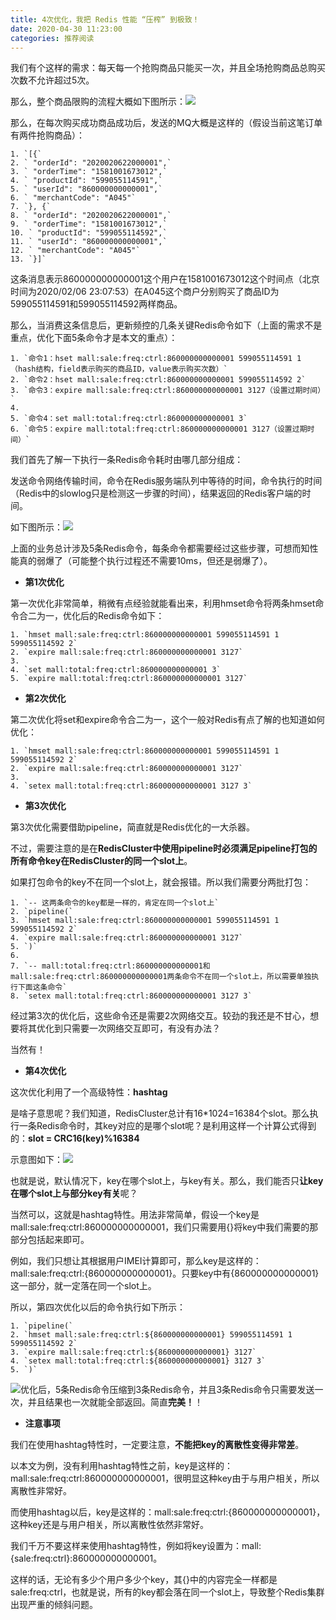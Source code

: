 ```yaml
---
title: 4次优化，我把 Redis 性能 “压榨” 到极致！
date: 2020-04-30 11:23:00
categories: 推荐阅读
---
```

我们有个这样的需求：每天每一个抢购商品只能买一次，并且全场抢购商品总购买次数不允许超过5次。

那么，整个商品限购的流程大概如下图所示：![](resources/22A1925FFA8F43080E21082175635EB0.jpg)

那么，在每次购买成功商品成功后，发送的MQ大概是这样的（假设当前这笔订单有两件抢购商品）：

    1. `[{`
    2. ` "orderId": "2020020622000001",`
    3. ` "orderTime": "1581001673012",`
    4. ` "productId": "599055114591",`
    5. ` "userId": "860000000000001",`
    6. ` "merchantCode": "A045"`
    7. `}, {`
    8. ` "orderId": "2020020622000001",`
    9. ` "orderTime": "1581001673012",`
    10. ` "productId": "599055114592",`
    11. ` "userId": "860000000000001",`
    12. ` "merchantCode": "A045"`
    13. `}]`

这条消息表示860000000000001这个用户在1581001673012这个时间点（北京时间为2020/02/06 23:07:53）在A045这个商户分别购买了商品ID为599055114591和599055114592两样商品。

那么，当消费这条信息后，更新频控的几条关键Redis命令如下（上面的需求不是重点，优化下面5条命令才是本文的重点）：

    1. `命令1：hset mall:sale:freq:ctrl:860000000000001 599055114591 1（hash结构，field表示购买的商品ID，value表示购买次数）`
    2. `命令2：hset mall:sale:freq:ctrl:860000000000001 599055114592 2`
    3. `命令3：expire mall:sale:freq:ctrl:860000000000001 3127（设置过期时间）`
    4. 
    5. `命令4：set mall:total:freq:ctrl:860000000000001 3`
    6. `命令5：expire mall:total:freq:ctrl:860000000000001 3127（设置过期时间）`

我们首先了解一下执行一条Redis命令耗时由哪几部分组成：

发送命令网络传输时间，命令在Redis服务端队列中等待的时间，命令执行的时间（Redis中的slowlog只是检测这一步骤的时间），结果返回的Redis客户端的时间。

如下图所示：![](resources/3BC2AF60704F2E63BD5AD1AD01712890.jpg)

上面的业务总计涉及5条Redis命令，每条命令都需要经过这些步骤，可想而知性能真的弱爆了（可能整个执行过程还不需要10ms，但还是弱爆了）。

* **第1次优化**

第一次优化非常简单，稍微有点经验就能看出来，利用hmset命令将两条hmset命令合二为一，优化后的Redis命令如下：

    1. `hmset mall:sale:freq:ctrl:860000000000001 599055114591 1 599055114592 2`
    2. `expire mall:sale:freq:ctrl:860000000000001 3127`
    3. 
    4. `set mall:total:freq:ctrl:860000000000001 3`
    5. `expire mall:total:freq:ctrl:860000000000001 3127`

* **第2次优化**

第二次优化将set和expire命令合二为一，这个一般对Redis有点了解的也知道如何优化：

    1. `hmset mall:sale:freq:ctrl:860000000000001 599055114591 1 599055114592 2`
    2. `expire mall:sale:freq:ctrl:860000000000001 3127`
    3. 
    4. `setex mall:total:freq:ctrl:860000000000001 3127 3`

* **第3次优化**

第3次优化需要借助pipeline，简直就是Redis优化的一大杀器。

不过，需要注意的是在**RedisCluster中使用pipeline时必须满足pipeline打包的所有命令key在RedisCluster的同一个slot上**。

如果打包命令的key不在同一个slot上，就会报错。所以我们需要分两批打包：

    1. `-- 这两条命令的key都是一样的，肯定在同一个slot上`
    2. `pipeline(`
    3. `hmset mall:sale:freq:ctrl:860000000000001 599055114591 1 599055114592 2`
    4. `expire mall:sale:freq:ctrl:860000000000001 3127`
    5. `)`
    6. 
    7. `-- mall:total:freq:ctrl:860000000000001和mall:sale:freq:ctrl:860000000000001两条命令不在同一个slot上，所以需要单独执行下面这条命令`
    8. `setex mall:total:freq:ctrl:860000000000001 3127 3`

经过第3次的优化后，这些命令还是需要2次网络交互。较劲的我还是不甘心，想要将其优化到只需要一次网络交互即可，有没有办法？

当然有！

* **第4次优化**

这次优化利用了一个高级特性：**hashtag**

是啥子意思呢？我们知道，RedisCluster总计有16\*1024=16384个slot。那么执行一条Redis命令时，其key对应的是哪个slot呢？是利用这样一个计算公式得到的：**slot = CRC16(key)%16384**

示意图如下：![](resources/834C4E0B5213E2DCB573F5CEFDE7D44F.jpg)

也就是说，默认情况下，key在哪个slot上，与key有关。那么，我们能否只**让key在哪个slot上与部分key有关**呢？

当然可以，这就是hashtag特性。用法非常简单，假设一个key是mall:sale:freq:ctrl:860000000000001，我们只需要用{}将key中我们需要的那部分包括起来即可。

例如，我们只想让其根据用户IMEI计算即可，那么key是这样的：mall:sale:freq:ctrl:{860000000000001}。只要key中有{860000000000001}这一部分，就一定落在同一个slot上。

所以，第四次优化以后的命令执行如下所示：

    1. `pipeline(`
    2. `hmset mall:sale:freq:ctrl:${860000000000001} 599055114591 1 599055114592 2`
    3. `expire mall:sale:freq:ctrl:${860000000000001} 3127`
    4. `setex mall:total:freq:ctrl:${860000000000001} 3127 3`
    5. `)`

![](resources/6ECA4A37051651E5E58998B7993BA80D.jpg)优化后，5条Redis命令压缩到3条Redis命令，并且3条Redis命令只需要发送一次，并且结果也一次就能全部返回。简直**完美！**！

* **注意事项**

我们在使用hashtag特性时，一定要注意，**不能把key的离散性变得非常差**。

以本文为例，没有利用hashtag特性之前，key是这样的：mall:sale:freq:ctrl:860000000000001，很明显这种key由于与用户相关，所以离散性非常好。

而使用hashtag以后，key是这样的：mall:sale:freq:ctrl:{860000000000001}，这种key还是与用户相关，所以离散性依然非常好。

我们千万不要这样来使用hashtag特性，例如将key设置为：mall:{sale:freq:ctrl}:860000000000001。

这样的话，无论有多少个用户多少个key，其{}中的内容完全一样都是sale:freq:ctrl，也就是说，所有的key都会落在同一个slot上，导致整个Redis集群出现严重的倾斜问题。